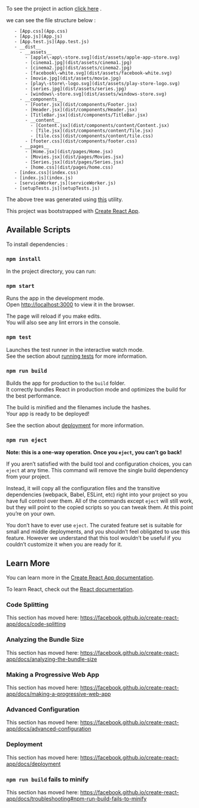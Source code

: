 To see the project in action [click here](https://anubhavcu.github.io/demo-streaming/#/) .


we can see the file structure below :

```- __src__
   - [App.css](App.css)
   - [App.js](App.js)
   - [App.test.js](App.test.js)
   - __dist__
     - __assets__
       - [apple\-app\-store.svg](dist/assets/apple-app-store.svg)
       - [cinema1.jpg](dist/assets/cinema1.jpg)
       - [cinema2.jpg](dist/assets/cinema2.jpg)
       - [facebook\-white.svg](dist/assets/facebook-white.svg)
       - [movie.jpg](dist/assets/movie.jpg)
       - [play\-store\-logo.svg](dist/assets/play-store-logo.svg)
       - [series.jpg](dist/assets/series.jpg)
       - [windows\-store.svg](dist/assets/windows-store.svg)
     - __components__
       - [Footer.jsx](dist/components/Footer.jsx)
       - [Header.jsx](dist/components/Header.jsx)
       - [TitleBar.jsx](dist/components/TitleBar.jsx)
       - __content__
         - [Content.jsx](dist/components/content/Content.jsx)
         - [Tile.jsx](dist/components/content/Tile.jsx)
         - [tile.css](dist/components/content/tile.css)
       - [footer.css](dist/components/footer.css)
     - __pages__
       - [Home.jsx](dist/pages/Home.jsx)
       - [Movies.jsx](dist/pages/Movies.jsx)
       - [Series.jsx](dist/pages/Series.jsx)
       - [home.css](dist/pages/home.css)
   - [index.css](index.css)
   - [index.js](index.js)
   - [serviceWorker.js](serviceWorker.js)
   - [setupTests.js](setupTests.js)

```
The above tree was generated using [this](https://github.com/michalbe/md-file-tree) utility.

This project was bootstrapped with [Create React App](https://github.com/facebook/create-react-app).

## Available Scripts

To install dependencies :
### `npm install`

In the project directory, you can run:
### `npm start`

Runs the app in the development mode.<br />
Open [http://localhost:3000](http://localhost:3000) to view it in the browser.

The page will reload if you make edits.<br />
You will also see any lint errors in the console.

### `npm test`

Launches the test runner in the interactive watch mode.<br />
See the section about [running tests](https://facebook.github.io/create-react-app/docs/running-tests) for more information.

### `npm run build`

Builds the app for production to the `build` folder.<br />
It correctly bundles React in production mode and optimizes the build for the best performance.

The build is minified and the filenames include the hashes.<br />
Your app is ready to be deployed!

See the section about [deployment](https://facebook.github.io/create-react-app/docs/deployment) for more information.

### `npm run eject`

**Note: this is a one-way operation. Once you `eject`, you can’t go back!**

If you aren’t satisfied with the build tool and configuration choices, you can `eject` at any time. This command will remove the single build dependency from your project.

Instead, it will copy all the configuration files and the transitive dependencies (webpack, Babel, ESLint, etc) right into your project so you have full control over them. All of the commands except `eject` will still work, but they will point to the copied scripts so you can tweak them. At this point you’re on your own.

You don’t have to ever use `eject`. The curated feature set is suitable for small and middle deployments, and you shouldn’t feel obligated to use this feature. However we understand that this tool wouldn’t be useful if you couldn’t customize it when you are ready for it.

## Learn More

You can learn more in the [Create React App documentation](https://facebook.github.io/create-react-app/docs/getting-started).

To learn React, check out the [React documentation](https://reactjs.org/).

### Code Splitting

This section has moved here: https://facebook.github.io/create-react-app/docs/code-splitting

### Analyzing the Bundle Size

This section has moved here: https://facebook.github.io/create-react-app/docs/analyzing-the-bundle-size

### Making a Progressive Web App

This section has moved here: https://facebook.github.io/create-react-app/docs/making-a-progressive-web-app

### Advanced Configuration

This section has moved here: https://facebook.github.io/create-react-app/docs/advanced-configuration

### Deployment

This section has moved here: https://facebook.github.io/create-react-app/docs/deployment

### `npm run build` fails to minify

This section has moved here: https://facebook.github.io/create-react-app/docs/troubleshooting#npm-run-build-fails-to-minify
